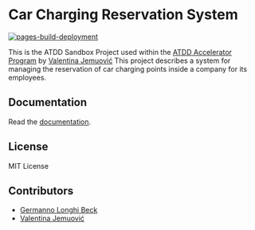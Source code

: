 # Car Charging Reservation System

[![pages-build-deployment](https://github.com/longhibeck/car-charging-reservation-system/actions/workflows/pages/pages-build-deployment/badge.svg)](https://github.com/longhibeck/car-charging-reservation-system/actions/workflows/pages/pages-build-deployment)

This is the ATDD Sandbox Project used within the [ATDD Accelerator Program](https://atdd-accelerator.optivem.com/) by [Valentina Jemuović](https://www.linkedin.com/in/valentinajemuovic/)
This project describes a system for managing the reservation of car charging points inside a company for its employees.

## Documentation

Read the [documentation](https://longhibeck.github.io/car-charging-reservation-system/).


## License

MIT License

## Contributors

- [Germanno Longhi Beck](https://www.linkedin.com/in/germanno/)
- [Valentina Jemuović](https://www.linkedin.com/in/valentinajemuovic/)
